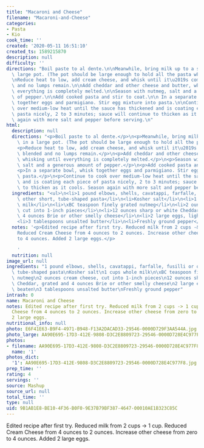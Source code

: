```yaml
---
title: "Macaroni and Cheese"
filename: "Macaroni-and-Cheese"
categories:
- Pasta
- Kio
cook_time: ''
created: '2020-05-11 16:51:10'
created_ts: 1589215870
description: null
difficulty: ''
directions: "Boil paste to al dente.\n\nMeanwhile, bring milk up to a simmer in a\
  \ large pot. (The pot should be large enough to hold all the pasta when cooked.)\n\
  \nReduce heat to low, add cream cheese, and whisk until it\u2019s completely blended\
  \ and no lumps remain.\n\nAdd cheddar and other cheese and butter, whisking until\
  \ everything is completely melted.\n\nSeason with nutmeg, salt and a generous amount\
  \ of pepper.\n\nAdd cooked pasta and stir to coat.\n\n In a separate bowl, whisk\
  \ together eggs and parmigiano. Stir egg mixture into pasta.\n\nContinue to cook\
  \ over medium-low heat until the sauce has thickened and is coating each piece of\
  \ pasta nicely, 2 to 3 minutes; sauce will continue to thicken as it cools. Season\
  \ again with more salt and pepper before serving.\n"
html:
  description: null
  directions: "<p>Boil paste to al dente.</p>\n<p>Meanwhile, bring milk up to a simmer\
    \ in a large pot. (The pot should be large enough to hold all the pasta when cooked.)</p>\n\
    <p>Reduce heat to low, add cream cheese, and whisk until it\u2019s completely\
    \ blended and no lumps remain.</p>\n<p>Add cheddar and other cheese and butter,\
    \ whisking until everything is completely melted.</p>\n<p>Season with nutmeg,\
    \ salt and a generous amount of pepper.</p>\n<p>Add cooked pasta and stir to coat.</p>\n\
    <p>In a separate bowl, whisk together eggs and parmigiano. Stir egg mixture into\
    \ pasta.</p>\n<p>Continue to cook over medium-low heat until the sauce has thickened\
    \ and is coating each piece of pasta nicely, 2 to 3 minutes; sauce will continue\
    \ to thicken as it cools. Season again with more salt and pepper before serving.</p>\n"
  ingredients: "<ul>\n<li>1 pound elbows, shells, cavatappi, farfalle, fusilli or\
    \ other short, tube-shaped pasta</li>\n<li>Kosher salt</li>\n<li>1 cups whole\
    \ milk</li>\n<li>\xBC teaspoon finely grated nutmeg</li>\n<li>2 ounces cream cheese,\
    \ cut into 1-inch pieces</li>\n<li>12 ounces sharp or white Cheddar, grated and\
    \ 4 ounces Brie or other smelly cheese</li>\n<li>2 large eggs, lightly beaten</li>\n\
    <li>3 tablespoons unsalted butter</li>\n<li>Freshly ground pepper</li>\n</ul>\n"
  notes: '<p>Edited recipe after first try. Reduced milk from 2 cups -&gt; 1 cup.
    Reduced Cream Cheese from 4 ounces to 2 ounces. Increase other cheese from zero
    to 4 ounces. Added 2 large eggs.</p>

    '
  nutrition: null
image_url: null
ingredients: "1 pound elbows, shells, cavatappi, farfalle, fusilli or other short,\
  \ tube-shaped pasta\nKosher salt\n1 cups whole milk\n\xBC teaspoon finely grated\
  \ nutmeg\n2 ounces cream cheese, cut into 1-inch pieces\n12 ounces sharp or white\
  \ Cheddar, grated and 4 ounces Brie or other smelly cheese\n2 large eggs, lightly\
  \ beaten\n3 tablespoons unsalted butter\nFreshly ground pepper"
intrash: 0
name: Macaroni and Cheese
notes: Edited recipe after first try. Reduced milk from 2 cups -> 1 cup. Reduced Cream
  Cheese from 4 ounces to 2 ounces. Increase other cheese from zero to 4 ounces. Added
  2 large eggs.
nutritional_info: null
photo: E6F41E63-B9F4-4971-B948-F13A2DACAD33-29546-0000D729F3AA544A.jpg
photo_large: AA90E695-17D3-412E-9808-D3C2E8809723-29546-0000D728E4C977F8.jpg
photos:
- filename: AA90E695-17D3-412E-9808-D3C2E8809723-29546-0000D728E4C977F8.jpg
  name: '1'
photos_dict:
  '1': AA90E695-17D3-412E-9808-D3C2E8809723-29546-0000D728E4C977F8.jpg
prep_time: ''
rating: 4
servings: ''
source: Mashup
source_url: null
total_time: ''
type: null
uid: 9B1AB1E8-BE10-4F36-B0F0-9E37B79BF387-4647-00010AE1B323C85C
---
```

Edited recipe after first try. Reduced milk from 2 cups -> 1 cup. Reduced Cream Cheese from 4 ounces to 2 ounces. Increase other cheese from zero to 4 ounces. Added 2 large eggs.
